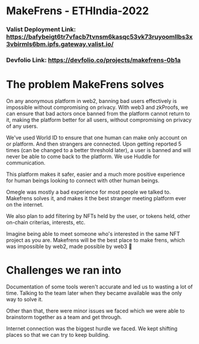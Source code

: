 # MakeFrens - ETHIndia-2022

### Valist Deployment Link: https://bafybeigt6tr7vfacb7tvnsm6kasqc53vk73ruyoomllbs3x3vbirmls6bm.ipfs.gateway.valist.io/

### Devfolio Link: https://devfolio.co/projects/makefrens-0b1a

# The problem MakeFrens solves
On any anonymous platform in web2, banning bad users effectively is impossible without compromising on privacy.
With web3 and zkProofs, we can ensure that bad actors once banned from the platform cannot return to it, making the platform better for all users, without compromising on privacy of any users.

We've used World ID to ensure that one human can make only account on or platform. And then strangers are connected. Upon getting reported 5 times (can be changed to a better threshold later), a user is banned and will never be able to come back to the platform. We use Huddle for communication.

This platform makes it safer, easier and a much more positive experience for human beings looking to connect with other human beings.

Omegle was mostly a bad experience for most people we talked to. Makefrens solves it, and makes it the best stranger meeting platform ever on the internet.

We also plan to add filtering by NFTs held by the user, or tokens held, other on-chain criterias, interests, etc.

Imagine being able to meet someone who's interested in the same NFT project as you are. Makefrens will be the best place to make frens, which was impossible by web2, made possible by web3 🚀

# Challenges we ran into
Documentation of some tools weren't accurate and led us to wasting a lot of time. Talking to the team later when they became available was the only way to solve it.

Other than that, there were minor issues we faced which we were able to brainstorm together as a team and get through.

Internet connection was the biggest hurdle we faced. We kept shifting places so that we can try to keep building.


